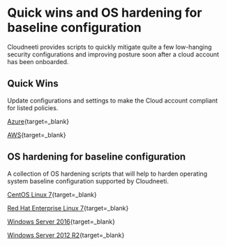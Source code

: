 # Quick wins and OS hardening for baseline configuration 

Cloudneeti provides scripts to quickly mitigate quite a few low-hanging security configurations and improving posture soon after a cloud account has been onboarded.


## Quick Wins
   
  Update configurations and settings to make the Cloud account compliant for listed policies.

  [Azure](../azureQuickWins/){target=_blank}

  [AWS](../awsQuickWins/){target=_blank}

## OS hardening for baseline configuration
 
  A collection of OS hardening scripts that will help to harden operating system baseline configuration supported by Cloudneeti.

  [CentOS Linux 7](../../remediation/osBaseline/centOSQuickWins/){target=_blank}

  [Red Hat Enterprise Linux 7](../../remediation/osBaseline/rhelQuickWins/){target=_blank}

  [Windows Server 2016](../../remediation/osBaseline/win16QuickWins/){target=_blank}

  [Windows Server 2012 R2](../../remediation/osBaseline/win12QuickWins/){target=_blank}





 

 

 
